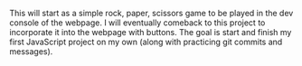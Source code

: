  This will start as a simple rock, paper, scissors game to be played in the dev console of the webpage. I will eventually comeback to this project to incorporate it into the webpage with buttons. The goal is start and finish my first JavaScript project on my own (along with practicing git commits and messages).